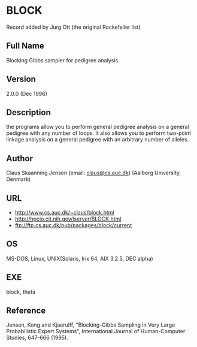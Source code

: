 # BLOCK
Record added by Jurg Ott (the original Rockefeller list)

## Full Name
Blocking Gibbs sampler for pedigree analysis

## Version
2.0.0 (Dec 1996)

## Description
the programs allow you to perform general pedigree analysis on a general pedigree with any number of loops. It also allows you to perform two-point linkage analysis on a general pedigree with an arbitrary number of alleles.

## Author
Claus Skaanning Jensen (email: claus@cs.auc.dk) (Aalborg University, Denmark)

## URL
* http://www.cs.auc.dk/~claus/block.html
*  http://hpcio.cit.nih.gov/lserver/BLOCK.html
* ftp://ftp.cs.auc.dk/pub/packages/block/current

## OS
MS-DOS, Linux, UNIX(Solaris, Irix 64, AIX 3.2.5, DEC alpha)

## EXE
block, theta

## Reference
Jensen, Kong and Kjaerulff, "Blocking-Gibbs Sampling in Very Large Probabilistic Expert Systems", International Journal of Human-Computer Studies, 647-666 (1995).